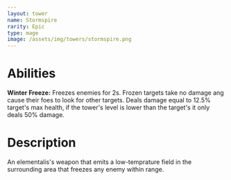 ```yaml
---
layout: tower
name: Stormspire
rarity: Epic
type: mage
image: /assets/img/towers/stormspire.png
---
```


# Abilities

**Winter Freeze:** Freezes enemies for 2s. Frozen targets take no damage ang cause their foes to look for other targets. Deals damage equal to 12.5% target's max health, if the tower's level is lower than the target's it only deals 50% damage.

# Description

An elementalis's weapon that emits a low-temprature field in the surrounding area that freezes any enemy within range.
